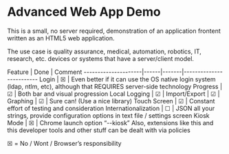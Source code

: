 Advanced Web App Demo
=================
This is a small, no server required, demonstration of an application frontent written as an HTML5 web application.

The use case is quality assurance, medical, automation, robotics, IT, research, etc. devices or systems that have a server/client model.


Feature              | Done |	Comment
---------------------|------|-------|-------------------------
Login                |  ☒  |	Even better if it can use the OS native login system (ldap, ntlm, etc), although that REQUIRES server-side technology
Progress             |  ☑  | Both bar and visual progression
Local Logging        |  ☑  | 
Import/Export     	 |  ☑  | 
Graphing             |  ☑  |	Sure can! (Use a nice library)
Touch Screen         |  ☑  |	Constant effort of testing and consideration
Internationalization |  ☐  | JSON all your strings, provide configuration options in text file / settings screen
Kiosk Mode	         |  ☒  |	Chrome launch option “--kiosk” Also, extensions like this and this developer tools and other stuff can be dealt with via policies

☒ = No / Wont / Browser’s responsibility 
